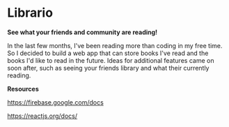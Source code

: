# Librario
**See what your friends and community are reading!**

In the last few months, I've been reading more than coding in my free time. So I decided to build a web app that can store books I've read and the books I'd like to read in the future. Ideas for additional features came on soon after, such as seeing your friends library and what their currently reading.


**Resources**

https://firebase.google.com/docs

https://reactjs.org/docs/
